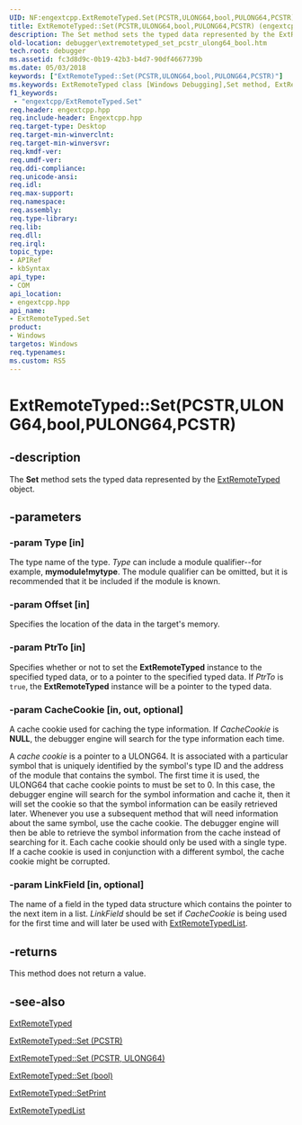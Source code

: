```yaml
---
UID: NF:engextcpp.ExtRemoteTyped.Set(PCSTR,ULONG64,bool,PULONG64,PCSTR)
title: ExtRemoteTyped::Set(PCSTR,ULONG64,bool,PULONG64,PCSTR) (engextcpp.h)
description: The Set method sets the typed data represented by the ExtRemoteTyped object.
old-location: debugger\extremotetyped_set_pcstr_ulong64_bool.htm
tech.root: debugger
ms.assetid: fc3d8d9c-0b19-42b3-b4d7-90df4667739b
ms.date: 05/03/2018
keywords: ["ExtRemoteTyped::Set(PCSTR,ULONG64,bool,PULONG64,PCSTR)"]
ms.keywords: ExtRemoteTyped class [Windows Debugging],Set method, ExtRemoteTyped.Set, ExtRemoteTyped.Set(PCSTR,ULONG64,bool,PULONG64,PCSTR), ExtRemoteTyped::Set, ExtRemoteTyped::Set(PCSTR,ULONG64,bool,PULONG64,PCSTR), Set, Set method [Windows Debugging], Set method [Windows Debugging],ExtRemoteTyped class, debugger.extremotetyped_set_pcstr_ulong64_bool
f1_keywords:
 - "engextcpp/ExtRemoteTyped.Set"
req.header: engextcpp.hpp
req.include-header: Engextcpp.hpp
req.target-type: Desktop
req.target-min-winverclnt: 
req.target-min-winversvr: 
req.kmdf-ver: 
req.umdf-ver: 
req.ddi-compliance: 
req.unicode-ansi: 
req.idl: 
req.max-support: 
req.namespace: 
req.assembly: 
req.type-library: 
req.lib: 
req.dll: 
req.irql: 
topic_type:
- APIRef
- kbSyntax
api_type:
- COM
api_location:
- engextcpp.hpp
api_name:
- ExtRemoteTyped.Set
product:
- Windows
targetos: Windows
req.typenames: 
ms.custom: RS5
---
```


# ExtRemoteTyped::Set(PCSTR,ULONG64,bool,PULONG64,PCSTR)


## -description


The <b>Set</b> method sets the typed data represented by the <a href="https://docs.microsoft.com/windows-hardware/drivers/ddi/engextcpp/nl-engextcpp-extremotetyped">ExtRemoteTyped</a> object.


## -parameters




### -param Type [in]

The type name of the type.  <i>Type</i> can include a module qualifier--for example, <b>mymodule!mytype</b>.  The module qualifier can be omitted, but it is recommended that it be included if the module is known.


### -param Offset [in]

Specifies the location of the data in the target's memory.


### -param PtrTo [in]

Specifies whether or not to set the <b>ExtRemoteTyped</b> instance to the specified typed data, or to a pointer to the specified typed data.  If <i>PtrTo</i> is <code>true</code>, the <b>ExtRemoteTyped</b> instance will be a pointer to the typed data.


### -param CacheCookie [in, out, optional]

A cache cookie used for caching the type information.  If <i>CacheCookie</i> is <b>NULL</b>, the debugger engine will search for the type information each time.

A <i>cache cookie</i> is a pointer to a ULONG64. It is associated with a particular symbol that is uniquely identified by the symbol's type ID and the address of the module that contains the symbol.  The first time it is used, the ULONG64 that cache cookie points to must be set to 0. In this case, the debugger engine will search for the symbol information and cache it, then it will set the cookie so that the symbol information can be easily retrieved later.  Whenever you use a subsequent method that will need information about the same symbol, use the cache cookie.  The debugger engine will then be able to retrieve the symbol information from the cache instead of searching for it.  Each cache cookie should only be used with a single type.  If a cache cookie is used in conjunction with a different symbol, the cache cookie might be corrupted.


### -param LinkField [in, optional]

The name of a field in the typed data structure which contains the pointer to the next item in a list.  <i>LinkField</i> should be set if <i>CacheCookie</i> is being used for the first time and will later be used with <a href="https://docs.microsoft.com/windows-hardware/drivers/ddi/engextcpp/nf-engextcpp-extremotetypedlist-extremotetypedlist(extremotedata__pcstr_pcstr_ulong64_ulong_pulong64_bool)">ExtRemoteTypedList</a>.


## -returns



This method does not return a value.




## -see-also




<a href="https://docs.microsoft.com/windows-hardware/drivers/ddi/engextcpp/nl-engextcpp-extremotetyped">ExtRemoteTyped</a>



<a href="https://docs.microsoft.com/windows-hardware/drivers/ddi/engextcpp/nf-engextcpp-extremotetyped-set">ExtRemoteTyped::Set (PCSTR)</a>



<a href="https://docs.microsoft.com/windows-hardware/drivers/ddi/engextcpp/nf-engextcpp-extremotetyped-set(pcstr_ulong64)">ExtRemoteTyped::Set (PCSTR, ULONG64)</a>



<a href="https://docs.microsoft.com/windows-hardware/drivers/ddi/engextcpp/nf-engextcpp-extremotetyped-set(bool_ulong64_ulong_ulong64)">ExtRemoteTyped::Set (bool)</a>



<a href="https://docs.microsoft.com/windows-hardware/drivers/ddi/engextcpp/nf-engextcpp-extremotetyped-setprint">ExtRemoteTyped::SetPrint</a>



<a href="https://docs.microsoft.com/windows-hardware/drivers/ddi/engextcpp/nf-engextcpp-extremotetypedlist-extremotetypedlist(extremotedata__pcstr_pcstr_ulong64_ulong_pulong64_bool)">ExtRemoteTypedList</a>
 

 

